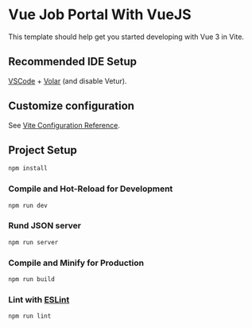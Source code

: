 # Vue Job Portal With VueJS

This template should help get you started developing with Vue 3 in Vite.

## Recommended IDE Setup

[VSCode](https://code.visualstudio.com/) + [Volar](https://marketplace.visualstudio.com/items?itemName=Vue.volar) (and disable Vetur).

## Customize configuration

See [Vite Configuration Reference](https://vite.dev/config/).

## Project Setup

```sh
npm install
```

### Compile and Hot-Reload for Development

```sh
npm run dev
```
### Rund JSON server
```sh
npm run server
```
### Compile and Minify for Production

```sh
npm run build
```

### Lint with [ESLint](https://eslint.org/)

```sh
npm run lint
```


